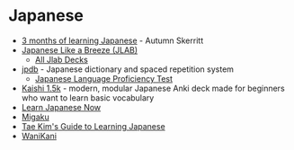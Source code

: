 # Japanese

* [3 months of learning Japanese](https://skerritt.blog/3-months-of-learning-japanese/) - Autumn Skerritt
* [Japanese Like a Breeze (JLAB)](https://www.japanese-like-a-breeze.com/)
  * [All Jlab Decks](https://www.japanese-like-a-breeze.com/all-decks/)
* [jpdb](https://jpdb.io/) - Japanese dictionary and spaced repetition system
  * [Japanese Language Proficiency Test](https://jpdb.io/vocabulary-list/924/japanese-language-proficiency-test)
* [Kaishi 1.5k](https://github.com/donkuri/Kaishi) - modern, modular Japanese Anki deck made for beginners who want to learn basic vocabulary
* [Learn Japanese Now](https://marshallyin.com/)
* [Migaku](https://migaku.com/)
* [Tae Kim's Guide to Learning Japanese](https://guidetojapanese.org/learn/)
* [WaniKani](https://www.wanikani.com/)
